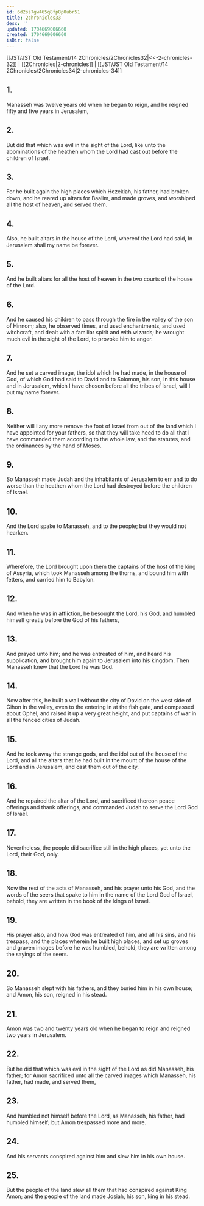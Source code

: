 ```yaml
---
id: 6d2ss7gw465q8fp8p0ubr51
title: 2chronicles33
desc: ''
updated: 1704669006660
created: 1704669006660
isDir: false
---
```

[[JST/JST Old Testament/14 2Chronicles/2Chronicles32|<<-2-chronicles-32]] | [[2Chronicles|2-chronicles]] | [[JST/JST Old Testament/14 2Chronicles/2Chronicles34|2-chronicles-34]]
## 1.
Manasseh was twelve years old when he began to reign, and he reigned fifty and five years in Jerusalem,
## 2.
But did that which was evil in the sight of the Lord, like unto the abominations of the heathen whom the Lord had cast out before the children of Israel.
## 3.
For he built again the high places which Hezekiah, his father, had broken down, and he reared up altars for Baalim, and made groves, and worshiped all the host of heaven, and served them.
## 4.
Also, he built altars in the house of the Lord, whereof the Lord had said, In Jerusalem shall my name be forever.
## 5.
And he built altars for all the host of heaven in the two courts of the house of the Lord.
## 6.
And he caused his children to pass through the fire in the valley of the son of Hinnom; also, he observed times, and used enchantments, and used witchcraft, and dealt with a familiar spirit and with wizards; he wrought much evil in the sight of the Lord, to provoke him to anger.
## 7.
And he set a carved image, the idol which he had made, in the house of God, of which God had said to David and to Solomon, his son, In this house and in Jerusalem, which I have chosen before all the tribes of Israel, will I put my name forever.
## 8.
Neither will I any more remove the foot of Israel from out of the land which I have appointed for your fathers, so that they will take heed to do all that I have commanded them according to the whole law, and the statutes, and the ordinances by the hand of Moses.
## 9.
So Manasseh made Judah and the inhabitants of Jerusalem to err and to do worse than the heathen whom the Lord had destroyed before the children of Israel.
## 10.
And the Lord spake to Manasseh, and to the people; but they would not hearken.
## 11.
Wherefore, the Lord brought upon them the captains of the host of the king of Assyria, which took Manasseh among the thorns, and bound him with fetters, and carried him to Babylon.
## 12.
And when he was in affliction, he besought the Lord, his God, and humbled himself greatly before the God of his fathers,
## 13.
And prayed unto him; and he was entreated of him, and heard his supplication, and brought him again to Jerusalem into his kingdom. Then Manasseh knew that the Lord he was God.
## 14.
Now after this, he built a wall without the city of David on the west side of Gihon in the valley, even to the entering in at the fish gate, and compassed about Ophel, and raised it up a very great height, and put captains of war in all the fenced cities of Judah.
## 15.
And he took away the strange gods, and the idol out of the house of the Lord, and all the altars that he had built in the mount of the house of the Lord and in Jerusalem, and cast them out of the city.
## 16.
And he repaired the altar of the Lord, and sacrificed thereon peace offerings and thank offerings, and commanded Judah to serve the Lord God of Israel.
## 17.
Nevertheless, the people did sacrifice still in the high places, yet unto the Lord, their God, only.
## 18.
Now the rest of the acts of Manasseh, and his prayer unto his God, and the words of the seers that spake to him in the name of the Lord God of Israel, behold, they are written in the book of the kings of Israel.
## 19.
His prayer also, and how God was entreated of him, and all his sins, and his trespass, and the places wherein he built high places, and set up groves and graven images before he was humbled, behold, they are written among the sayings of the seers.
## 20.
So Manasseh slept with his fathers, and they buried him in his own house; and Amon, his son, reigned in his stead.
## 21.
Amon was two and twenty years old when he began to reign and reigned two years in Jerusalem.
## 22.
But he did that which was evil in the sight of the Lord as did Manasseh, his father; for Amon sacrificed unto all the carved images which Manasseh, his father, had made, and served them,
## 23.
And humbled not himself before the Lord, as Manasseh, his father, had humbled himself; but Amon trespassed more and more.
## 24.
And his servants conspired against him and slew him in his own house.
## 25.
But the people of the land slew all them that had conspired against King Amon; and the people of the land made Josiah, his son, king in his stead.

